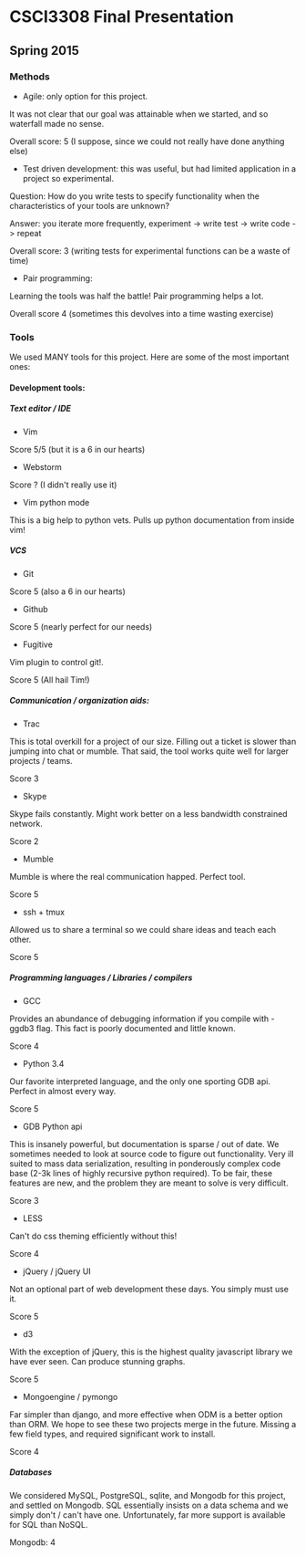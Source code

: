 CSCI3308 Final Presentation
===========================

Spring 2015
-----------

### Methods

* Agile: only option for this project.

It was not clear that our goal was attainable when we started, and so waterfall made no sense.

Overall score: 5 (I suppose, since we could not really have done anything else)

* Test driven development: this was useful, but had limited application in a project so experimental.

Question: How do you write tests to specify functionality when the characteristics of your tools are unknown?

Answer: you iterate more frequently, experiment -> write test -> write code -> repeat <!-- make a graphic of this procedure -->

Overall score: 3 (writing tests for experimental functions can be a waste of time)

* Pair programming:

Learning the tools was half the battle!  Pair programming helps a lot.

Overall score 4 (sometimes this devolves into a time wasting exercise)

### Tools

We used MANY tools for this project.  Here are some of the most important ones:

#### Development tools:

##### Text editor / IDE

* Vim

Score 5/5 (but it is a 6 in our hearts)

* Webstorm

Score ? (I didn't really use it)

* Vim python mode

This is a big help to python vets.  Pulls up python documentation from inside vim!

##### VCS

* Git

Score 5 (also a 6 in our hearts)

* Github

Score 5 (nearly perfect for our needs)

* Fugitive

Vim plugin to control git!.

Score 5 (All hail Tim!)

##### Communication / organization aids:

* Trac

This is total overkill for a project of our size.  Filling out a ticket is slower than jumping into chat or mumble.  That said, the tool works quite well for larger projects / teams. <!-- show graph from trac here -->

Score 3

* Skype

Skype fails constantly.  Might work better on a less bandwidth constrained network.

Score 2

* Mumble

Mumble is where the real communication happed.  Perfect tool.

Score 5

* ssh + tmux

Allowed us to share a terminal so we could share ideas and teach each other.

Score 5

##### Programming languages / Libraries / compilers

* GCC

Provides an abundance of debugging information if you compile with -ggdb3 flag.  This fact is poorly documented and little known.

Score 4

* Python 3.4

Our favorite interpreted language, and the only one sporting GDB api.  Perfect in almost every way.

Score 5 

* GDB Python api

This is insanely powerful, but documentation is sparse / out of date.  We sometimes needed to look at source code to figure out functionality.  Very ill suited to mass data serialization, resulting in ponderously complex code base (2-3k lines of highly recursive python required).  To be fair, these features are new, and the problem they are meant to solve is very difficult.

Score 3

* LESS

Can't do css theming efficiently without this!

Score 4

* jQuery / jQuery UI

Not an optional part of web development these days.  You simply must use it.

Score 5

* d3

With the exception of jQuery, this is the highest quality javascript library we have ever seen.  Can produce stunning graphs.

Score 5

* Mongoengine / pymongo

Far simpler than django, and more effective when ODM is a better option than ORM.  We hope to see these two projects merge in the future.  Missing a few field types, and required significant work to install.

Score 4

##### Databases

We considered MySQL, PostgreSQL, sqlite, and Mongodb for this project, and settled on Mongodb.  SQL essentially insists on a data schema and we simply don't / can't have one.  Unfortunately, far more support is available for SQL than NoSQL.

Mongodb: 4
